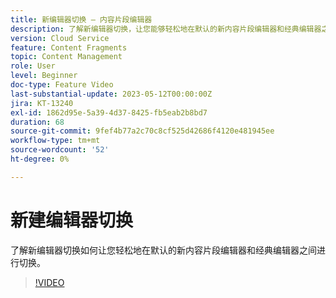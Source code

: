 ```yaml
---
title: 新编辑器切换 — 内容片段编辑器
description: 了解新编辑器切换，让您能够轻松地在默认的新内容片段编辑器和经典编辑器之间进行切换。
version: Cloud Service
feature: Content Fragments
topic: Content Management
role: User
level: Beginner
doc-type: Feature Video
last-substantial-update: 2023-05-12T00:00:00Z
jira: KT-13240
exl-id: 1862d95e-5a39-4d37-8425-fb5eab2b8bd7
duration: 68
source-git-commit: 9fef4b77a2c70c8cf525d42686f4120e481945ee
workflow-type: tm+mt
source-wordcount: '52'
ht-degree: 0%

---
```


# 新建编辑器切换

了解新编辑器切换如何让您轻松地在默认的新内容片段编辑器和经典编辑器之间进行切换。

>[!VIDEO](https://video.tv.adobe.com/v/3419312/?learn=on)
